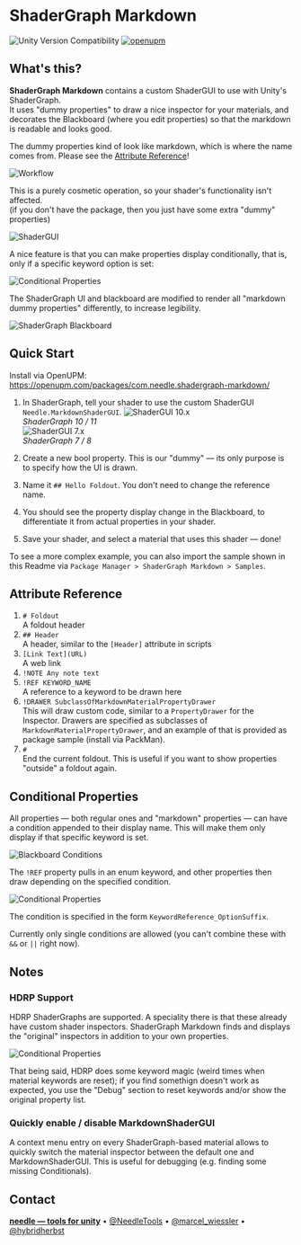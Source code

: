 # ShaderGraph Markdown

![Unity Version Compatibility](https://img.shields.io/badge/Unity-2019.4%20%E2%80%94%202021.1-brightgreen) [![openupm](https://img.shields.io/npm/v/com.needle.shadergraph-markdown?label=openupm&registry_uri=https://package.openupm.com)](https://openupm.com/packages/com.needle.shadergraph-markdown/)

## What's this?

**ShaderGraph Markdown** contains a custom ShaderGUI to use with Unity's ShaderGraph.  
It uses "dummy properties" to draw a nice inspector for your materials, and decorates the Blackboard (where you edit properties) so that the markdown is readable and looks good.  

The dummy properties kind of look like markdown, which is where the name comes from. Please see the [Attribute Reference](#attribute-reference)! 

![Workflow](https://github.com/needle-tools/shadergraph-markdown/wiki/Images/04_Workflow.gif)

This is a purely cosmetic operation, so your shader's functionality isn't affected.  
(if you don't have the package, then you just have some extra "dummy" properties)  

![ShaderGUI](https://github.com/needle-tools/shadergraph-markdown/wiki/Images/01_ShaderGUI.gif)  

A nice feature is that you can make properties display conditionally, that is, only if a specific keyword option is set:  

![Conditional Properties](https://github.com/needle-tools/shadergraph-markdown/wiki/Images/02_ConditionalProperties.gif)  

The ShaderGraph UI and blackboard are modified to render all "markdown dummy properties" differently, to increase legibility.  

![ShaderGraph Blackboard](https://github.com/needle-tools/shadergraph-markdown/wiki/Images/03_ShaderGraphUI.png)  

## Quick Start
Install via OpenUPM: https://openupm.com/packages/com.needle.shadergraph-markdown/

1. In ShaderGraph, tell your shader to use the custom ShaderGUI `Needle.MarkdownShaderGUI`.
![ShaderGUI 10.x](https://github.com/needle-tools/shadergraph-markdown/wiki/Images/06_ShaderGUI_URP10.png)  
_ShaderGraph 10 / 11_  
![ShaderGUI 7.x](https://github.com/needle-tools/shadergraph-markdown/wiki/Images/07_ShaderGUI_URP7.png)  
_ShaderGraph 7 / 8_  

1. Create a new bool property. This is our "dummy" — its only purpose is to specify how the UI is drawn.  
2. Name it `## Hello Foldout`. You don't need to change the reference name.  
3. You should see the property display change in the Blackboard, to differentiate it from actual properties in your shader.   
4. Save your shader, and select a material that uses this shader — done!

To see a more complex example, you can also import the sample shown in this Readme via `Package Manager > ShaderGraph Markdown > Samples`.

## Attribute Reference
1. `# Foldout`  
   A foldout header
6. `## Header`  
   A header, similar to the `[Header]` attribute in scripts
8. `[Link Text](URL)`  
   A web link
7. `!NOTE Any note text`  
9. `!REF KEYWORD_NAME`  
  A reference to a keyword to be drawn here
7. `!DRAWER SubclassOfMarkdownMaterialPropertyDrawer`  
This will draw custom code, similar to a `PropertyDrawer` for the Inspector. Drawers are specified as subclasses of `MarkdownMaterialPropertyDrawer`, and an example of that is provided as package sample (install via PackMan).
1. `#`  
   End the current foldout. This is useful if you want to show properties "outside" a foldout again.


## Conditional Properties
All properties — both regular ones and "markdown" properties — can have a condition appended to their display name. This will make them only display if that specific keyword is set.  

![Blackboard Conditions](https://github.com/needle-tools/shadergraph-markdown/wiki/Images/05_BlackboardConditions.png)  

The `!REF` property pulls in an enum keyword, and other properties then draw depending on the specified condition.  

![Conditional Properties](https://github.com/needle-tools/shadergraph-markdown/wiki/Images/02_ConditionalProperties.gif)  

The condition is specified in the form  `KeywordReference_OptionSuffix`.

Currently only single conditions are allowed (you can't combine these with `&&` or `||` right now).

## Notes

### HDRP Support
HDRP ShaderGraphs are supported. A speciality there is that these already have custom shader inspectors. ShaderGraph Markdown finds and displays the "original" inspectors in addition to your own properties.  

![Conditional Properties](https://github.com/needle-tools/shadergraph-markdown/wiki/Images/08_HDRP_Support.png)  

That being said, HDRP does some keyword magic (weird times when material keywords are reset); if you find somethign doesn't work as expected, you use the "Debug" section to reset keywords and/or show the original property list.

### Quickly enable / disable MarkdownShaderGUI

A context menu entry on every ShaderGraph-based material allows to quickly switch the material inspector between the default one and MarkdownShaderGUI. This is useful for debugging (e.g. finding some missing Conditionals).

## Contact
<b>[needle — tools for unity](https://needle.tools)</b> • 
[@NeedleTools](https://twitter.com/NeedleTools) • 
[@marcel_wiessler](https://twitter.com/marcel_wiessler) • 
[@hybridherbst](https://twitter.com/hybdridherbst)
